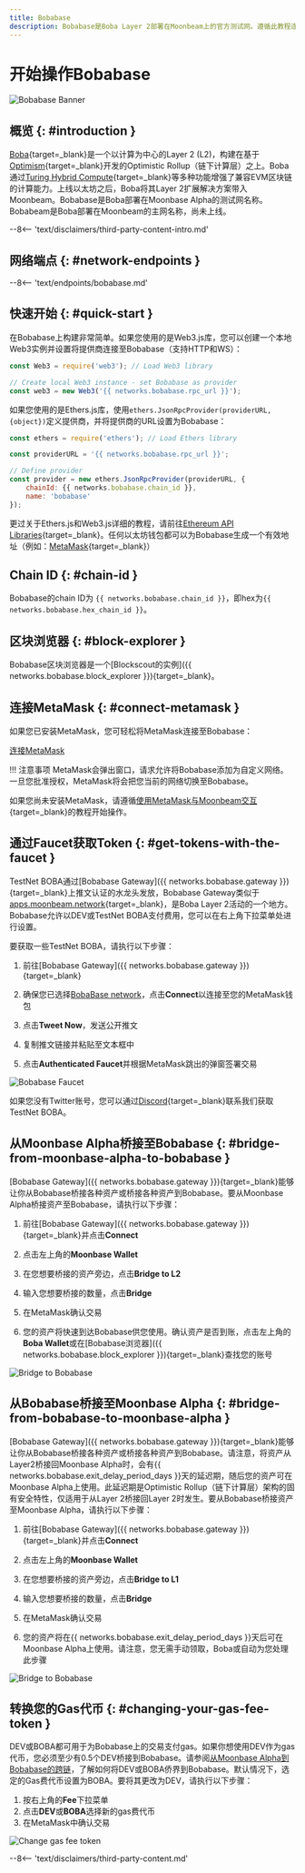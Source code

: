 ```yaml
---
title: Bobabase
description: Bobabase是Boba Layer 2部署在Moonbeam上的官方测试网。遵循此教程连接Bobabase。
---
```


# 开始操作Bobabase

![Bobabase Banner](/images/builders/get-started/networks/bobabase/bobabase-banner.png)

## 概览 {: #introduction }

[Boba](https://boba.network/){target=_blank}是一个以计算为中心的Layer 2 (L2)，构建在基于[Optimism](https://www.optimism.io/){target=_blank}开发的Optimistic Rollup（链下计算层）之上。Boba通过[Turing Hybrid Compute](https://docs.boba.network/hybrid_compute){target=_blank}等多种功能增强了兼容EVM区块链的计算能力。上线以太坊之后，Boba将其Layer 2扩展解决方案带入Moonbeam。Bobabase是Boba部署在Moonbase Alpha的测试网名称。Bobabeam是Boba部署在Moonbeam的主网名称，尚未上线。

--8<-- 'text/disclaimers/third-party-content-intro.md'

## 网络端点 {: #network-endpoints }

--8<-- 'text/endpoints/bobabase.md'

## 快速开始 {: #quick-start }

在Bobabase上构建非常简单。如果您使用的是Web3.js库，您可以创建一个本地Web3实例并设置将提供商连接至Bobabase（支持HTTP和WS）：

```js
const Web3 = require('web3'); // Load Web3 library

// Create local Web3 instance - set Bobabase as provider
const web3 = new Web3('{{ networks.bobabase.rpc_url }}');
```

如果您使用的是Ethers.js库，使用`ethers.JsonRpcProvider(providerURL, {object})`定义提供商，并将提供商的URL设置为Bobabase：

```js
const ethers = require('ethers'); // Load Ethers library

const providerURL = '{{ networks.bobabase.rpc_url }}';

// Define provider
const provider = new ethers.JsonRpcProvider(providerURL, {
    chainId: {{ networks.bobabase.chain_id }},
    name: 'bobabase'
});
```

更过关于Ethers.js和Web3.js详细的教程，请前往[Ethereum API Libraries](/builders/build/eth-api/libraries/){target=_blank}。任何以太坊钱包都可以为Bobabase生成一个有效地址（例如：[MetaMask](https://metamask.io/){target=_blank}）

## Chain ID {: #chain-id } 

Bobabase的chain ID为 `{{ networks.bobabase.chain_id }}`，即hex为`{{ networks.bobabase.hex_chain_id }}`。

## 区块浏览器 {: #block-explorer }

Bobabase区块浏览器是一个[Blockscout的实例]({{ networks.bobabase.block_explorer }}){target=_blank}。


## 连接MetaMask  {: #connect-metamask }

如果您已安装MetaMask，您可轻松将MetaMask连接至Bobabase：

<div class="button-wrapper">
    <a href="#" class="md-button connectMetaMask" value="bobabase">连接MetaMask</a>
</div>

!!! 注意事项
    MetaMask会弹出窗口，请求允许将Bobabase添加为自定义网络。一旦您批准授权，MetaMask将会把您当前的网络切换至Bobabase。

如果您尚未安装MetaMask，请遵循[使用MetaMask与Moonbeam交互](/tokens/connect/metamask/){target=_blank}的教程开始操作。

## 通过Faucet获取Token {: #get-tokens-with-the-faucet }

TestNet BOBA通过[Bobabase Gateway]({{ networks.bobabase.gateway }}){target=_blank}上推文认证的水龙头发放，Bobabase Gateway类似于[apps.moonbeam.network](https://apps.moonbeam.network/){target=_blank}，是Boba Layer 2活动的一个地方。Bobabase允许以DEV或TestNet BOBA支付费用，您可以在右上角下拉菜单处进行设置。

要获取一些TestNet BOBA，请执行以下步骤：

1. 前往[Bobabase Gateway]({{ networks.bobabase.gateway }}){target=_blank}

2. 确保您已选择[BobaBase network](#connect-metamask)，点击**Connect**以连接至您的MetaMask钱包

3. 点击**Tweet Now**，发送公开推文

4. 复制推文链接并粘贴至文本框中

5. 点击**Authenticated Faucet**并根据MetaMask跳出的弹窗签署交易

![Bobabase Faucet](/images/builders/get-started/networks/bobabase/bobabase-1.png)

如果您没有Twitter账号，您可以通过[Discord](https://discord.gg/PfpUATX){target=_blank}联系我们获取TestNet BOBA。

## 从Moonbase Alpha桥接至Bobabase {: #bridge-from-moonbase-alpha-to-bobabase }

[Bobabase Gateway]({{ networks.bobabase.gateway }}){target=_blank}能够让你从Bobabase桥接各种资产或桥接各种资产到Bobabase。要从Moonbase Alpha桥接资产至Bobabase，请执行以下步骤：

1. 前往[Bobabase Gateway]({{ networks.bobabase.gateway }}){target=_blank}并点击**Connect**

2. 点击左上角的**Moonbase Wallet**

3. 在您想要桥接的资产旁边，点击**Bridge to L2**

4. 输入您想要桥接的数量，点击**Bridge**

5. 在MetaMask确认交易

6. 您的资产将快速到达Bobabase供您使用。确认资产是否到账，点击左上角的**Boba Wallet**或在[Bobabase浏览器]({{ networks.bobabase.block_explorer }}){target=_blank}查找您的账号

![Bridge to Bobabase](/images/builders/get-started/networks/bobabase/bobabase-2.png)

## 从Bobabase桥接至Moonbase Alpha {: #bridge-from-bobabase-to-moonbase-alpha }

[Bobabase Gateway]({{ networks.bobabase.gateway }}){target=_blank}能够让你从Bobabase桥接各种资产或桥接各种资产到Bobabase。请注意，将资产从Layer2桥接回Moonbase Alpha时，会有{{ networks.bobabase.exit_delay_period_days }}天的延迟期，随后您的资产可在Moonbase Alpha上使用。此延迟期是Optimistic Rollup（链下计算层）架构的固有安全特性，仅适用于从Layer 2桥接回Layer 2时发生。要从Bobabase桥接资产至Moonbase Alpha，请执行以下步骤：

1. 前往[Bobabase Gateway]({{ networks.bobabase.gateway }}){target=_blank}并点击**Connect**

2. 点击左上角的**Moonbase Wallet**

3. 在您想要桥接的资产旁边，点击**Bridge to L1**

4. 输入您想要桥接的数量，点击**Bridge**

5. 在MetaMask确认交易

6. 您的资产将在{{ networks.bobabase.exit_delay_period_days }}天后可在Moonbase Alpha上使用。请注意，您无需手动领取，Boba或自动为您处理此步骤

![Bridge to Bobabase](/images/builders/get-started/networks/bobabase/bobabase-3.png)

## 转换您的Gas代币 {: #changing-your-gas-fee-token }

DEV或BOBA都可用于为Bobabase上的交易支付gas。如果你想使用DEV作为gas代币，您必须至少有0.5个DEV桥接到Bobabase。请参阅[从Moonbase Alpha到 Bobabase的跨链](#bridge-from-moonbase-alpha-to-bobabase)，了解如何将DEV或BOBA侨界到Bobabase。默认情况下，选定的Gas费代币设置为BOBA。要将其更改为DEV，请执行以下步骤：

1. 按右上角的**Fee**下拉菜单
2. 点击**DEV**或**BOBA**选择新的gas费代币
3. 在MetaMask中确认交易

![Change gas fee token](/images/builders/get-started/networks/bobabase/bobabase-4.png)

--8<-- 'text/disclaimers/third-party-content.md'